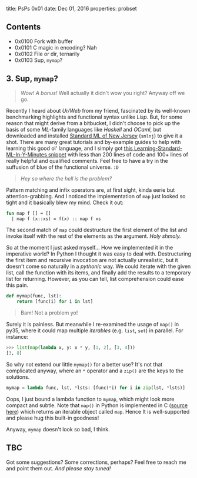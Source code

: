 title:      PsPs 0x01
date:       Dec 01, 2016
properties: probset

## Contents

* 0x0100 Fork with buffer
* 0x0101 C magic in encoding? Nah
* 0x0102 File or dir, ternarily
* 0x0103 Sup, `mymap`?

## 3. Sup, `mymap`?

> *Wow! A bonus!* Well actually it didn't wow you right? Anyway off we go.

Recently I heard about *Ur/Web* from my friend, fascinated by its well-known
benchmarking highlights and functional syntax unlike *Lisp*. But, for some
reason that might derive from a bitbucket, I didn't choose to pick up the basis
of some *ML*-family languages like *Haskell* and *OCaml*, but downloaded and
installed [Standard ML of New Jersey](http://www.smlnj.org/) (`smlnj`) to give
it a shot. There are many great tutorials and by-example guides to help with
learning this good ol' language, and I simply got
[this Learning-Standard-ML-In-Y-Minutes snippet](https://learnxinyminutes.com/docs/standard-ml/)
with less than 200 lines of code and 100+ lines of really helpful and qualified
comments. Feel free to have a try in the suffusion of blue of the functional
universe. `:D`

> *Hey so where the hell is the problem?*

Pattern matching and infix operators are, at first sight, kinda eerie but
attention-grabbing. And I noticed the implementation of `map` just looked so
tight and it basically blew my mind. Check it out:

```sml
fun map f [] = []
  | map f (x::xs) = f(x) :: map f xs
```

The second match of `map` could destructure the first element of the list and
invoke itself with the rest of the elements as the argument. *Holy shmoly.*

So at the moment I just asked myself... How we implemented it in the imperative
world? In Python I thought it was easy to deal with. Destructuring the first
item and recursive invocation are not actually unrealistic, but it doesn't come
so naturally in a *pythonic* way. We could iterate with the given list, call
the function with its items, and finally add the results to a temporary list for
returning. However, as you can tell, list comprehension could ease this pain.

```python
def mymap(func, lst):
    return [func(i) for i in lst]
```

> Bam! Not a problem yo!

Surely it is painless. But meanwhile I re-examined the usage of `map()` in py35,
where it could map multiple *iterables* (e.g. `list`, `set`) in parallel. For
instance:

```python
>>> list(map(lambda x, y: x * y, [1, 2], [3, 4]))
[3, 8]
```
So why not extend our little `mymap()` for a better use? It's not that
complicated anyway, where an `*` operator and a `zip()` are the keys to the
solutions.

```python
mymap = lambda func, lst, *lsts: [func(*i) for i in zip(lst, *lsts)]
```

Oops, I just bound a lambda function to `mymap`, which might look more compact
and subtle. Note that `map()` in Python is implemented in C
([source here](https://hg.python.org/cpython/file/tip/Python/bltinmodule.c#l940))
which returns an iterable object called `map`. Hence It is well-supported and
please hug this built-in goodness!

Anyway, `mymap` doesn't look so bad, I think.

## TBC

Got some suggestions? Some corrections, perhaps? Feel free to reach me and point
them out. *And please stay tuned!*
